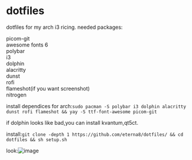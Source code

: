 # dotfiles
dotfiles for my arch i3 ricing.
needed packages:

picom-git                                                                                                                                  
awesome fonts 6                                                                                                                            
polybar                                                                                                                                    
i3                                                                                                                                         
dolphin                                                                                                                                    
alacritty                                                                                                                                  
dunst                                                                                                                                      
rofi                                                                                                                                       
flameshot(if you want screenshot)                                                                                                          
nitrogen

install dependices for arch:```sudo pacman -S polybar i3 dolphin alacritty dunst rofi flameshot && yay -S ttf-font-awesome picom-git```

if dolphin looks like bad,you can install kvantum,qt5ct.
                                                                                                                                                                                                                                                             


install:```git clone -depth 1 https://github.com/eterna8/dotfiles/ && cd dotfiles && sh setup.sh```

look:![image](https://github.com/eterna8/dotfiles/assets/139211439/c62d0d4a-6cd9-4459-bb8e-1a7791a3235c)

